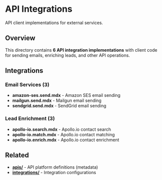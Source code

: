# API Integrations

API client implementations for external services.

## Overview

This directory contains **6 API integration implementations** with client code for sending emails, enriching leads, and other API operations.

## Integrations

### Email Services (3)
- **amazon-ses.send.mdx** - Amazon SES email sending
- **mailgun.send.mdx** - Mailgun email sending
- **sendgrid.send.mdx** - SendGrid email sending

### Lead Enrichment (3)
- **apollo-io.search.mdx** - Apollo.io contact search
- **apollo-io.match.mdx** - Apollo.io contact matching
- **apollo-io.enrich.mdx** - Apollo.io contact enrichment

## Related

- **[apis/](../apis/)** - API platform definitions (metadata)
- **[integrations/](../integrations/)** - Integration configurations
